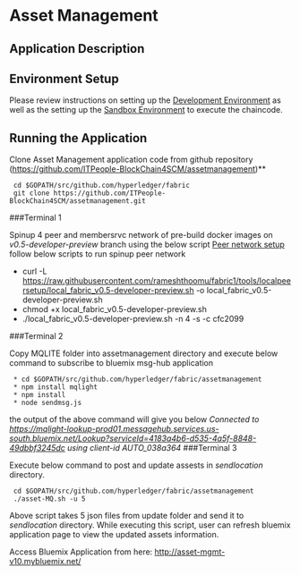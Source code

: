 # Asset Management

## Application Description

## Environment Setup

Please review instructions on setting up the [Development Environment](https://github.com/hyperledger/fabric/blob/master/docs/dev-setup/devenv.md) as well as the setting up the [Sandbox Environment](https://github.com/hyperledger/fabric/blob/master/docs/Setup/Chaincode-setup.md) to execute the chaincode.

## Running the Application

Clone Asset Management application code from github repository (https://github.com/ITPeople-BlockChain4SCM/assetmanagement)**
```
 cd $GOPATH/src/github.com/hyperledger/fabric
 git clone https://github.com/ITPeople-BlockChain4SCM/assetmanagement.git
```
###Terminal 1

Spinup 4 peer and membersrvc network of pre-build docker images on *v0.5-developer-preview* branch using the below script [Peer network setup](https://raw.githubusercontent.com/rameshthoomu/fabric1/tools/localpeersetup/local_fabric_v0.5-developer-preview.sh)
follow below scripts to run spinup peer network

 * curl -L https://raw.githubusercontent.com/rameshthoomu/fabric1/tools/localpeersetup/local_fabric_v0.5-developer-preview.sh -o local_fabric_v0.5-developer-preview.sh
 * chmod +x local_fabric_v0.5-developer-preview.sh
 * ./local_fabric_v0.5-developer-preview.sh -n 4 -s -c cfc2099

###Terminal 2

Copy MQLITE folder into assetmanagement directory and execute below command to subscribe to bluemix msg-hub application
```
 * cd $GOPATH/src/github.com/hyperledger/fabric/assetmanagement
 * npm install mqlight
 * npm install
 * node sendmsg.js
```
the output of the above command will give you below *Connected to https://mqlight-lookup-prod01.messagehub.services.us-south.bluemix.net/Lookup?serviceId=4183a4b6-d535-4a5f-8848-49dbbf3245dc using client-id AUTO_038a364*
###Terminal 3

Execute below command to post and update assests in *sendlocation* directory.

```
 cd $GOPATH/src/github.com/hyperledger/fabric/assetmanagement
 ./asset-MQ.sh -u 5
```
Above script takes 5 json files from update folder and send it to *sendlocation* directory. While executing this script, user can refresh bluemix application page to view the updated assets information.

Access Bluemix Application from here: http://asset-mgmt-v10.mybluemix.net/
